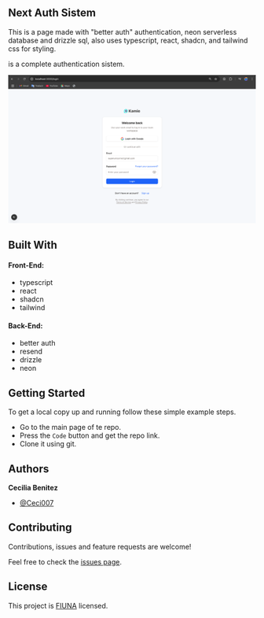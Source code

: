 ##  Next Auth Sistem

This is a page made with "better auth" authentication, neon serverless database and drizzle sql, also uses typescript, react, shadcn, and tailwind css for styling.

is a complete authentication sistem.

![login page](./app_screenshot.png)

## Built With

#### Front-End:

- typescript
- react
- shadcn
- tailwind

#### Back-End:

- better auth
- resend
- drizzle
- neon

## Getting Started

To get a local copy up and running follow these simple example steps.

- Go to the main page of te repo.
- Press the ```Code``` button and get the repo link.
- Clone it using git.

## Authors
**Cecilia Benitez**

- [@Ceci007](https://github.com/Ceci007)


## Contributing

Contributions, issues and feature requests are welcome!

Feel free to check the [issues page](https://github.com/Ceci007/next-auth-sistem/issues).

## License

This project is [FIUNA](https://www.ing.una.py/FIUNA3/) licensed.